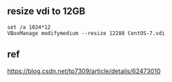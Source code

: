 
## resize vdi to 12GB
```
set /a 1024*12
VBoxManage modifymedium --resize 12288 CentOS-7.vdi
```

## ref
https://blog.csdn.net/tp7309/article/details/62473010
